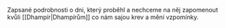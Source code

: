 Zapsané podrobnosti o dni, který proběhl a nechceme na něj zapomenout kvůli [[Dhampír|Dhampírům]] co nám sajou krev a mění vzpomínky.
 
